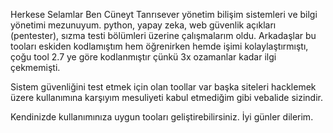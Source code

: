 Herkese Selamlar Ben Cüneyt Tanrısever yönetim bilişim sistemleri ve bilgi yönetimi mezunuyum. python, yapay zeka, web güvenlik açıkları (pentester), sızma testi bölümleri üzerine çalışmalarım oldu. Arkadaşlar bu tooları eskiden kodlamıştım hem öğrenirken hemde işimi kolaylaştırmıştı, çoğu tool 2.7 ye göre kodlanmıştır çünkü 3x ozamanlar kadar ilgi çekmemişti.

Sistem güvenliğini test etmek için olan toollar var başka siteleri hacklemek üzere kullanımına karşıyım mesuliyeti kabul etmediğim gibi vebalide sizindir.

Kendinizde kullanımınıza uygun tooları geliştirebilirsiniz. İyi günler dilerim.
